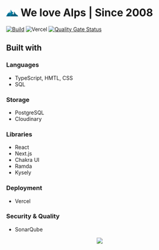 # <img src="public/images/logo-icon.png" width="32" /> We love Alps | Since 2008

[![Build](https://github.com/ondrejhudek/we-love-alps/actions/workflows/build.yml/badge.svg)](https://github.com/ondrejhudek/we-love-alps/actions/workflows/build.yml)
![Vercel](https://vercelbadge.vercel.app/api/ondrejhudek/we-love-alps)
[![Quality Gate Status](https://sonarcloud.io/api/project_badges/measure?project=ondrejhudek_we-love-alps&metric=alert_status)](https://sonarcloud.io/summary/new_code?id=ondrejhudek_we-love-alps)

## Built with

### Languages

- TypeScript, HMTL, CSS
- SQL

### Storage

- PostgreSQL
- Cloudinary

### Libraries

- React
- Next.js
- Chakra UI
- Ramda
- Kysely

### Deployment

- Vercel

### Security & Quality

- SonarQube


<p align="center"><img src="https://user-images.githubusercontent.com/2676643/215293295-a46a5e65-9e27-42ba-96e3-f23aaee38508.png" width="400" /></p>
